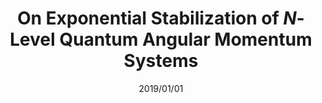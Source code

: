 ---
title: "On Exponential Stabilization of $N$-Level Quantum Angular Momentum Systems"
collection: publications
type: "journal"
permalink: /publication/journal/On_Exponential_Stabilization_of_$N$-Level_Quantum_Angular_Momentum_Systems
date: 2019/01/01
venue: 'SIAM Journal on Control and Optimization'
paperurl: 'https://arxiv.org/pdf/1902.05879.pdf'
---